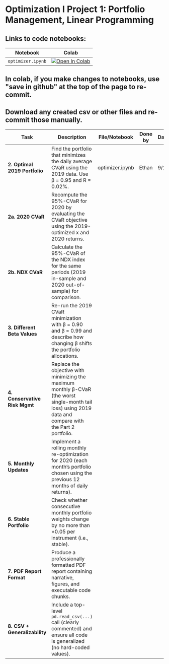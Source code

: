 # Optimization I Project 1: Portfolio Management, Linear Programming

## Links to code notebooks:

| Notebook        | Colab |
|-----------------|-------|
| `optimizer.ipynb` | [![Open In Colab](https://colab.research.google.com/assets/colab-badge.svg)](https://colab.research.google.com/github/ethandavenport/Optimization-I-Proj1/blob/main/optimizer.ipynb) |


## In colab, if you make changes to notebooks, use "save in github" at the top of the page to re-commit.
## Download any created csv or other files and re-commit those manually.


| Task                               | Description                                                                                                                                                     | File/Notebook   | Done by | Date  | Notes |
|------------------------------------|----------------------------------------------------------------------------------------------------------------------------------------------------------|-----------------|---------|-------|------------|
| **2. Optimal 2019 Portfolio**      | Find the portfolio that minimizes the daily average CVaR using the 2019 data. Use β = 0.95 and R = 0.02%.                                                | optimizer.ipynb | Ethan   | 9/19  |      Someone please double check this!!      |
| **2a. 2020 CVaR**                  | Recompute the 95%-CVaR for 2020 by evaluating the CVaR objective using the 2019-optimized x and 2020 returns.                                            |                 |         |       |            |
| **2b. NDX CVaR**                   | Calculate the 95%-CVaR of the NDX index for the same periods (2019 in-sample and 2020 out-of-sample) for comparison.                                     |                 |         |       |            |
| **3. Different Beta Values**       | Re-run the 2019 CVaR minimization with β = 0.90 and β = 0.99 and describe how changing β shifts the portfolio allocations.                               |                 |         |       |            |
| **4. Conservative Risk Mgmt**      | Replace the objective with minimizing the maximum monthly β-CVaR (the worst single-month tail loss) using 2019 data and compare with the Part 2 portfolio. |                 |         |       |            |
| **5. Monthly Updates**             | Implement a rolling monthly re-optimization for 2020 (each month’s portfolio chosen using the previous 12 months of daily returns).                      |                 |         |       |            |
| **6. Stable Portfolio**            | Check whether consecutive monthly portfolio weights change by no more than ±0.05 per instrument (i.e., stable).                                          |                 |         |       |            |
| **7. PDF Report Format**           | Produce a professionally formatted PDF report containing narrative, figures, and executable code chunks.                                                 |                 |         |       |            |
| **8. CSV + Generalizability**      | Include a top-level `pd.read_csv(...)` call (clearly commented) and ensure all code is generalized (no hard-coded values).                                |                 |         |       |            |
